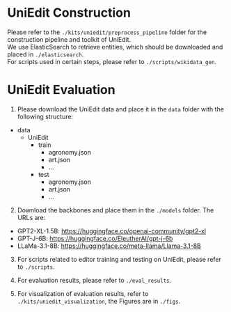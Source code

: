 # UniEdit Construction
Please refer to the `./kits/uniedit/preprocess_pipeline` folder for the construction pipeline and toolkit of UniEdit.  
We use ElasticSearch to retrieve entities, which should be downloaded and placed in `./elasticsearch`.  
For scripts used in certain steps, please refer to `./scripts/wikidata_gen`.

# UniEdit Evaluation
1. Please download the UniEdit data and place it in the `data` folder with the following structure:
- data
    - UniEdit
        - train
            - agronomy.json
            - art.json
            - ...
        - test
            - agronomy.json
            - art.json
            - ...

2. Download the backbones and place them in the `./models` folder. The URLs are:

- GPT2-XL-1.5B: https://huggingface.co/openai-community/gpt2-xl  
- GPT-J-6B: https://huggingface.co/EleutherAI/gpt-j-6b  
- LLaMa-3.1-8B: https://huggingface.co/meta-llama/Llama-3.1-8B

3. For scripts related to editor training and testing on UniEdit, please refer to `./scripts`.

4. For evaluation results, please refer to `./eval_results`.

5. For visualization of evaluation results, refer to `./kits/uniedit_visualization`, the Figures are in `./figs`.
